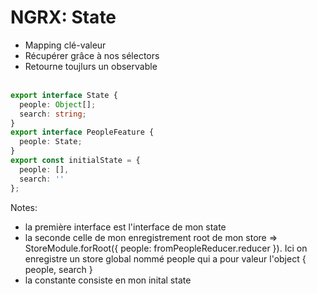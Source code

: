 <!-- .slide: class="with-code inconsolata" -->
# NGRX: State

- Mapping clé-valeur
- Récupérer grâce à nos  sélectors
- Retourne toujlurs un observable <br><br>

```typescript
export interface State {
  people: Object[];
  search: string;
}
export interface PeopleFeature {
  people: State;
}
export const initialState = {
  people: [],
  search: ''
};
```
<!-- .element: class="big-code" -->
Notes:
- la première interface est l'interface de mon state
- la seconde celle de mon enregistrement root de mon store => StoreModule.forRoot({ people: fromPeopleReducer.reducer }). Ici on enregistre un store global nommé people qui a pour valeur l'object { people, search }
- la constante consiste en mon inital state
